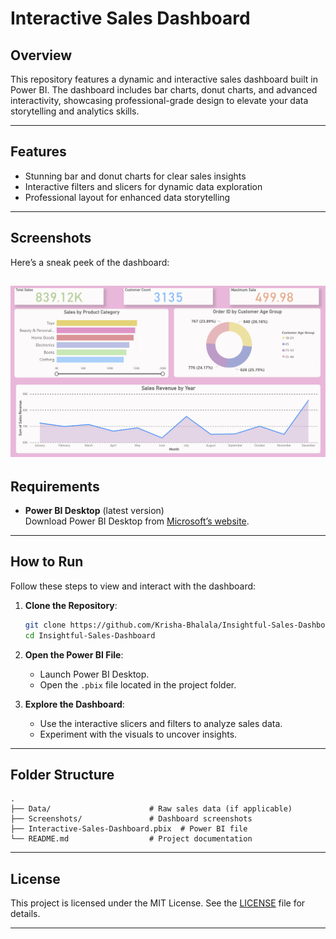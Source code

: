 # **Interactive Sales Dashboard**

## **Overview**
This repository features a dynamic and interactive sales dashboard built in Power BI. The dashboard includes bar charts, donut charts, and advanced interactivity, showcasing professional-grade design to elevate your data storytelling and analytics skills.

---

## **Features**
- Stunning bar and donut charts for clear sales insights  
- Interactive filters and slicers for dynamic data exploration  
- Professional layout for enhanced data storytelling  

---

## **Screenshots**
Here’s a sneak peek of the dashboard:  

![Dashboard Screenshot](https://github.com/Krisha-Bhalala/Insightful-Sales-Dashboard/blob/main/Screenshot%202025-01-16%20at%209.51.31%20PM.png
)  
---

## **Requirements**
- **Power BI Desktop** (latest version)  
  Download Power BI Desktop from [Microsoft’s website](https://powerbi.microsoft.com/).  

---

## **How to Run**

Follow these steps to view and interact with the dashboard:  

1. **Clone the Repository**:  
   ```bash
   git clone https://github.com/Krisha-Bhalala/Insightful-Sales-Dashboard.git
   cd Insightful-Sales-Dashboard
   ```  

2. **Open the Power BI File**:  
   - Launch Power BI Desktop.  
   - Open the `.pbix` file located in the project folder.  

3. **Explore the Dashboard**:  
   - Use the interactive slicers and filters to analyze sales data.  
   - Experiment with the visuals to uncover insights.  

---

## **Folder Structure**

```plaintext
.
├── Data/                      # Raw sales data (if applicable)
├── Screenshots/               # Dashboard screenshots
├── Interactive-Sales-Dashboard.pbix  # Power BI file
└── README.md                  # Project documentation
```

---

## **License**
This project is licensed under the MIT License. See the [LICENSE](LICENSE) file for details.  

---
